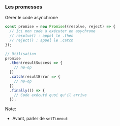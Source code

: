 ### Les promesses

Gérer le code asynchrone

```js
const promise = new Promise((resolve, reject) => {
  // Ici mon code à exécuter en asychrone
  // resolve() : appel le .then
  // reject() : appel le .catch
});

// Utilisation
promise
  .then(resultSuccess => {
    // no-op
  })
  .catch(resultError => {
    // no-op
  })
  .finally(() => {
    // Code exécuté quoi qu'il arrive
  });
```

Note:

- Avant, parler de `setTimeout`

